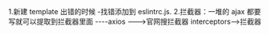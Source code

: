 1.新建 template 出错的时候 -找错添加到 eslintrc.js.
2.拦截器：一堆的 ajax 都要写就可以提取到拦截器里面
----axios --->官网搜拦截器
interceptors-->拦截器
